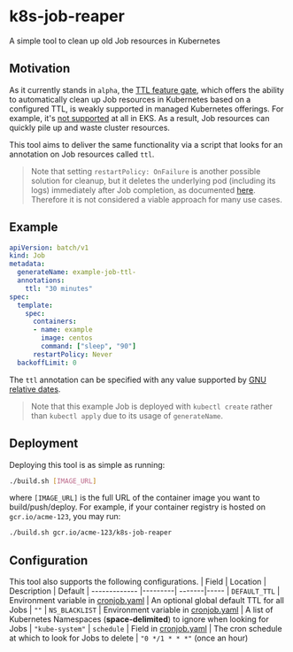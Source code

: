 # k8s-job-reaper
A simple tool to clean up old Job resources in Kubernetes

## Motivation
As it currently stands in `alpha`, the [TTL feature gate](https://kubernetes.io/docs/concepts/workloads/controllers/jobs-run-to-completion/#clean-up-finished-jobs-automatically), which offers the ability to automatically clean up Job resources in Kubernetes based on a configured TTL, is weakly supported in managed Kubernetes offerings. For example, it's [not supported](https://github.com/aws/containers-roadmap/issues/255) at all in EKS. As a result, Job resources can quickly pile up and waste cluster resources.

This tool aims to deliver the same functionality via a script that looks for an annotation on Job resources called `ttl`.

> Note that setting `restartPolicy: OnFailure` is another possible solution for cleanup, but it deletes the underlying pod (including its logs) immediately after Job completion, as documented [here](https://kubernetes.io/docs/concepts/workloads/controllers/jobs-run-to-completion/#pod-backoff-failure-policy). Therefore it is not considered a viable approach for many use cases.


## Example
```YAML
apiVersion: batch/v1
kind: Job
metadata:
  generateName: example-job-ttl-
  annotations:
    ttl: "30 minutes"
spec:
  template:
    spec:
      containers:
      - name: example
        image: centos
        command: ["sleep", "90"]
      restartPolicy: Never
  backoffLimit: 0
  ```
The `ttl` annotation can be specified with any value supported by [GNU relative dates](https://www.gnu.org/software/coreutils/manual/html_node/Relative-items-in-date-strings.html#Relative-items-in-date-strings).

> Note that this example Job is deployed with `kubectl create` rather than `kubectl apply` due to its usage of `generateName`.

## Deployment
Deploying this tool is as simple as running:
```sh
./build.sh [IMAGE_URL]
```
where `[IMAGE_URL]` is the full URL of the container image you want to build/push/deploy. For example, if your container registry is hosted on `gcr.io/acme-123`, you may run:
```sh
./build.sh gcr.io/acme-123/k8s-job-reaper
```

## Configuration
This tool also supports the following configurations.
| Field        | Location    | Description  | Default 
| ------------- |---------| -------|-----
| `DEFAULT_TTL`  | Environment variable in [cronjob.yaml](k8s/cronjob.yaml) |  An optional global default TTL for all Jobs | `""`
| `NS_BLACKLIST` | Environment variable in [cronjob.yaml](k8s/cronjob.yaml) |   A list of Kubernetes Namespaces (**space-delimited**) to ignore when looking for Jobs | `"kube-system"`
| `schedule` | Field in [cronjob.yaml](k8s/cronjob.yaml) | The cron schedule at which to look for Jobs to delete | `"0 */1 * * *"` (once an hour)

